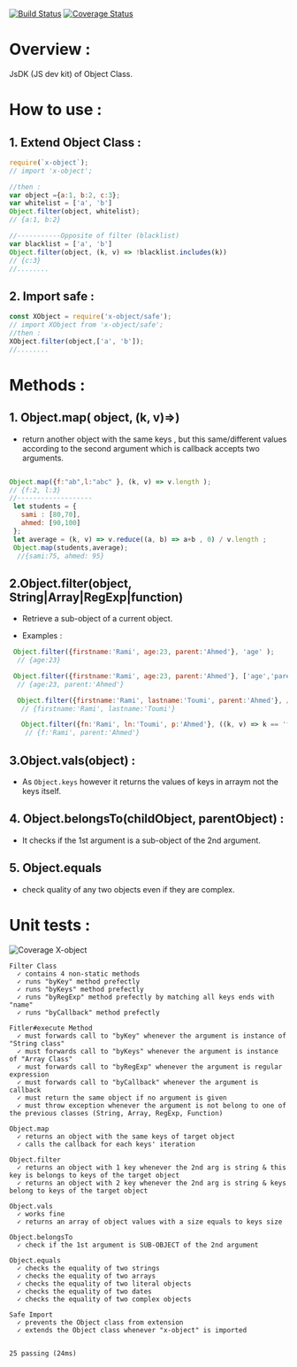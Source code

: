 [![Build Status](https://travis-ci.org/abdennour/x-object.svg?branch=master)](https://travis-ci.org/abdennour/x-object)
[![Coverage Status](https://coveralls.io/repos/github/abdennour/x-object/badge.svg?branch=master)](https://coveralls.io/github/abdennour/x-object?branch=master&v=1)

# Overview :

JsDK (JS dev kit) of Object Class.

# How to use :

## 1. Extend Object Class :

```js
require(`x-object`);
// import 'x-object';

//then :
var object ={a:1, b:2, c:3};
var whitelist = ['a', 'b']
Object.filter(object, whitelist);
// {a:1, b:2}

//-----------Opposite of filter (blacklist)
var blacklist = ['a', 'b']
Object.filter(object, (k, v) => !blacklist.includes(k))
// {c:3}
//........
```


## 2. Import safe :

```js
const XObject = require('x-object/safe');
// import XObject from 'x-object/safe';
//then :
XObject.filter(object,['a', 'b']);
//........
```
#  Methods :


## 1. Object.map( object, (k, v)=>)

- return another object with the same keys , but this same/different values according to the second argument which is callback accepts two arguments.

```js

Object.map({f:"ab",l:"abc" }, (k, v) => v.length );
// {f:2, l:3}
//-------------------
 let students = {
   sami : [80,70],
   ahmed: [90,100]
 };
 let average = (k, v) => v.reduce((a, b) => a+b , 0) / v.length ;
 Object.map(students,average);
  //{sami:75, ahmed: 95}  

```

## 2.Object.filter(object, String|Array|RegExp|function)

   - Retrieve a sub-object of a current object.

   - Examples :

 ```js
  Object.filter({firstname:'Rami', age:23, parent:'Ahmed'}, 'age' );
   // {age:23}

  Object.filter({firstname:'Rami', age:23, parent:'Ahmed'}, ['age','parent'] );
   // {age:23, parent:'Ahmed'}

   Object.filter({firstname:'Rami', lastname:'Toumi', parent:'Ahmed'}, /name$/ );
    // {firstname:'Rami', lastname:'Toumi'}

    Object.filter({fn:'Rami', ln:'Toumi', p:'Ahmed'}, ((k, v) => k == 'fn' || v == 'Ahmed' ));
     // {f:'Rami', parent:'Ahmed'}      

 ```  

## 3.Object.vals(object) :

- As `Object.keys` however it returns the values of keys in arraym not the keys itself.

## 4. Object.belongsTo(childObject, parentObject) :

- It checks if the 1st argument is a sub-object of the 2nd argument.

## 5. Object.equals


- check quality of any two objects even if they are complex.


# Unit tests :

![Coverage X-object](https://raw.githubusercontent.com/abdennour/spl/master/js/Screen%20Shot%201438-02-13%20at%2011.27.09%20PM.png)

```
Filter Class
  ✓ contains 4 non-static methods
  ✓ runs "byKey" method prefectly
  ✓ runs "byKeys" method prefectly
  ✓ runs "byRegExp" method prefectly by matching all keys ends with "name"
  ✓ runs "byCallback" method prefectly

Fitler#execute Method
  ✓ must forwards call to "byKey" whenever the argument is instance of "String class"
  ✓ must forwards call to "byKeys" whenever the argument is instance of "Array Class"
  ✓ must forwards call to "byRegExp" whenever the argument is regular expression
  ✓ must forwards call to "byCallback" whenever the argument is callback
  ✓ must return the same object if no argument is given
  ✓ must throw exception whenever the argument is not belong to one of  the previous classes (String, Array, RegExp, Function)

Object.map
  ✓ returns an object with the same keys of target object
  ✓ calls the callback for each keys' iteration

Object.filter
  ✓ returns an object with 1 key whenever the 2nd arg is string & this key is belongs to keys of the target object
  ✓ returns an object with 2 key whenever the 2nd arg is string & keys  belong to keys of the target object

Object.vals
  ✓ works fine
  ✓ returns an array of object values with a size equals to keys size

Object.belongsTo
  ✓ check if the 1st argument is SUB-OBJECT of the 2nd argument

Object.equals
  ✓ checks the equality of two strings
  ✓ checks the equality of two arrays
  ✓ checks the equality of two literal objects
  ✓ checks the equality of two dates
  ✓ checks the equality of two complex objects

Safe Import
  ✓ prevents the Object class from extension
  ✓ extends the Object class whenever "x-object" is imported


25 passing (24ms)
```
